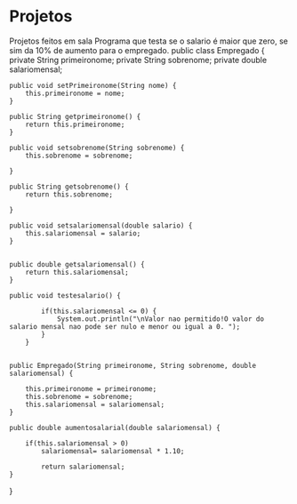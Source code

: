 # Projetos
Projetos feitos em sala
Programa que testa se o salario é maior que zero, se sim da 10% de aumento para o empregado.
public class Empregado {
	private String primeironome;
	private String sobrenome;
	private double salariomensal;


	public void setPrimeironome(String nome) {
		this.primeironome = nome;
	}
	
	public String getprimeironome() {
		return this.primeironome;
	}
	
	public void setsobrenome(String sobrenome) {
		this.sobrenome = sobrenome;
		
	}
	
	public String getsobrenome() {
		return this.sobrenome;
		
	}
	
	public void setsalariomensal(double salario) {
		this.salariomensal = salario;
	}


	public double getsalariomensal() {
		return this.salariomensal;
	}
	
	public void testesalario() {
			
			if(this.salariomensal <= 0) {
				System.out.println("\nValor nao permitido!O valor do salario mensal nao pode ser nulo e menor ou igual a 0. ");
			}
		}

	
	public Empregado(String primeironome, String sobrenome, double salariomensal) {
		
		this.primeironome = primeironome;
		this.sobrenome = sobrenome;
		this.salariomensal = salariomensal;
	}

	public double aumentosalarial(double salariomensal) {
		
		if(this.salariomensal > 0) 
			salariomensal= salariomensal * 1.10;
		
			return salariomensal;
	}
}


